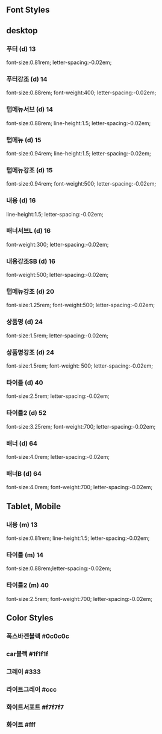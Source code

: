 ## Font Styles

## desktop
### 푸터 (d) 13
font-size:0.81rem; letter-spacing:-0.02em;
### 푸터강조 (d) 14
font-size:0.88rem; font-weight:400; letter-spacing:-0.02em;
### 탭메뉴서브 (d) 14
font-size:0.88rem; line-height:1.5; letter-spacing:-0.02em;
### 탭메뉴 (d) 15
font-size:0.94rem; line-height:1.5; letter-spacing:-0.02em;
### 탭메뉴강조 (d) 15
font-size:0.94rem; font-weight:500; letter-spacing:-0.02em;
### 내용 (d) 16
line-height:1.5; letter-spacing:-0.02em;
### 배너서브L (d) 16
font-weight:300; letter-spacing:-0.02em;
### 내용강조SB (d) 16
font-weight:500; letter-spacing:-0.02em;
### 탭메뉴강조 (d) 20
font-size:1.25rem; font-weight:500; letter-spacing:-0.02em;
### 상품명 (d) 24
font-size:1.5rem; letter-spacing:-0.02em;
### 상품명강조 (d) 24
font-size:1.5rem; font-weight: 500; letter-spacing:-0.02em;
### 타이틀 (d) 40
font-size:2.5rem; letter-spacing:-0.02em;
### 타이틀2 (d) 52
font-size:3.25rem; font-weight:700; letter-spacing:-0.02em;
### 배너 (d) 64
font-size:4.0rem; letter-spacing:-0.02em;
### 배너B (d) 64
font-size:4.0rem; font-weight:700; letter-spacing:-0.02em;

## Tablet, Mobile
### 내용 (m) 13
font-size:0.81rem; line-height:1.5; letter-spacing:-0.02em;
### 타이틀 (m) 14
font-size:0.88rem;letter-spacing:-0.02em;
### 타이틀2 (m) 40
font-size:2.5rem; font-weight:700; letter-spacing:-0.02em;

## Color Styles
### 폭스바겐블랙 #0c0c0c
### car블랙 #1f1f1f
### 그레이 #333
### 라이트그레이 #ccc
### 화이트서포트 #f7f7f7
### 화이트 #fff
